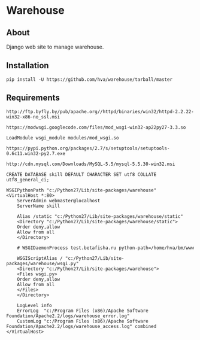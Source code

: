 Warehouse
=========

About
-----

Django web site to manage warehouse.

Installation
------------

    pip install -U https://github.com/hva/warehouse/tarball/master

Requirements
------------

    http://ftp.byfly.by/pub/apache.org//httpd/binaries/win32/httpd-2.2.22-win32-x86-no_ssl.msi

    https://modwsgi.googlecode.com/files/mod_wsgi-win32-ap22py27-3.3.so

    LoadModule wsgi_module modules/mod_wsgi.so

    https://pypi.python.org/packages/2.7/s/setuptools/setuptools-0.6c11.win32-py2.7.exe

    http://cdn.mysql.com/Downloads/MySQL-5.5/mysql-5.5.30-win32.msi

    CREATE DATABASE skill DEFAULT CHARACTER SET utf8 COLLATE utf8_general_ci;

    WSGIPythonPath "c:/Python27/Lib/site-packages/warehouse"
    <VirtualHost *:80>
        ServerAdmin webmaster@localhost
        ServerName skill

        Alias /static "c:/Python27/Lib/site-packages/warehouse/static"
        <Directory "c:/Python27/Lib/site-packages/warehouse/static">
        Order deny,allow
        Allow from all
        </Directory>

        # WSGIDaemonProcess test.betafisha.ru python-path=/home/hva/bm/www

        WSGIScriptAlias / "c:/Python27/Lib/site-packages/warehouse/wsgi.py"
        <Directory "c:/Python27/Lib/site-packages/warehouse">
        <Files wsgi.py>
        Order deny,allow
        Allow from all
        </Files>
        </Directory>

        LogLevel info
        ErrorLog  "c:/Program Files (x86)/Apache Software Foundation/Apache2.2/logs/warehouse_error.log"
        CustomLog "c:/Program Files (x86)/Apache Software Foundation/Apache2.2/logs/warehouse_access.log" combined
    </VirtualHost>
